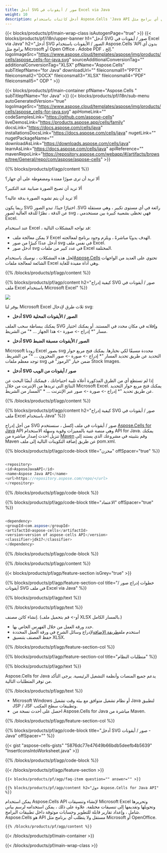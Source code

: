 ```yaml
---
title: أدخل SVG صور / أيقونات في Excel via Java
weight: 10
description: أدخل كائنات باستخدام Aspose.Cells 'Java API بدون أي برامج مثل Microsoft أو Open Office ، Adobe PDF ، إلخ.
---
```

{{< blocks/products/pf/main-wrap-class isAutogenPage="true" >}}
{{< blocks/products/pf/i18n/upper-banner h1="أدخل SVG صور / أيقونات في Excel via Java" h2="أدخل SVG الصور / الأيقونات باستخدام Aspose.Cells \'API بدون أي برامج مثل Microsoft أو Open Office ، Adobe PDF ، إلخ." logoImageSrc="https://www.aspose.cloud/templates/aspose/img/products/cells/aspose_cells-for-java.svg" sourceAdditionalConversionTag="" additionalConversionTag="XLSX" pfName="Aspose.Cells" subTitlepfName="for Java" downloadUrl="" fileiconsmall1="PPTX" fileiconsmall2="DOCX" fileiconsmall3="XLSX" fileiconsmall4="PDF" fileiconsmall5=" ODP " >}}

{{< blocks/products/pf/main-container pfName="Aspose.Cells " subTitlepfName="for Java" >}}
{{< blocks/products/pf/i18n/sub-menu autoGeneratedVersion="true" logoImageSrc="https://www.aspose.cloud/templates/aspose/img/products/cells/aspose_cells-for-java.svg" apiHomeLink="" codeSamplesLink="https://github.com/aspose-cells" liveDemosLink="https://products.aspose.app/cells/family" docsLink="https://docs.aspose.com/cells/java" installationsDocsLink="https://docs.aspose.com/cells/java" nugetLink="" nugetPackageName="" downloadAsLink="https://downloads.aspose.com/cells/java" learnAsLink="https://docs.aspose.com/cells/java" apiReference="" mavenRepoLink="https://repository.aspose.com/webapp/#/artifacts/browse/tree/General/repo/com/aspose/aspose-cells" >}}

{{% blocks/products/pf/agp/content %}}

ألا تريد أن ترى صورًا ممتدة ومضغوطة على أي جهاز؟

ألا تريد أن تصبح الصورة ضبابية عند التكبير؟

ألا تريد أن يتم تشويه الصورة بدقة عالية؟

ربما يكون SVG اختيارًا جيدًا. تبدو الصور .SVG رائعة في أي مستوى تكبير ، وهي مستقلة عن الدقة ، نظرًا للدقة العالية لصور svg ، فهي تحظى بشعبية كبيرة بين مستخدمي Excel.

عند استخدام Excel ، قد تواجه المشكلات التالية:

+ لا يمكن معالجة ملف Excel الهدف يدويًا مباشرةً ، ويلزم وجود برنامج لمعالجته.
+ أدخل عددًا كبيرًا من صور svg في نفس ملف Excel.
+ أدخل صور svg في عدد كبير من ملفات Excel المختلفة.

 لحل هذه المشكلات ، نوصيك باستخدام[Aspose.Cells](https://products.aspose.com/cells/) تحتوي على العديد من الواجهات الشائعة لمعالجة ملفات Excel وهي أداة مفيدة للغاية.

{{% /blocks/products/pf/agp/content %}}

{{% blocks/products/pf/agp/content h2="كيفية إدراج SVG صور / أيقونات في ملف Excel باستخدام Microsoft Excel" %}}

![](/cells/ar/net/icons/insert-icons-to-excel/sample.png)

يوفر لنا Microsoft Excel ثلاث طرق لإدخال svg:

+  **أدخل SVG الصور / الأيقونات المحلية**

يمكنك ببساطة سحب الملف SVG وإفلاته في مكان محدد في المستند. أو يمكنك اختيار مسار "* إدراج -> صورة -> هذا الجهاز ... *" من الشريط.

+  **أدخل SVG الصور / الأيقونات مسبقة الضبط**

Microsoft زودنا Excel بصور svg محددة مسبقًا لكي نختارها. يمكنك فتح مربع حوار التحديد عن طريق تحديد المسار "* إدراج -> صورة -> صور المخزون ... *" من الشريط. توجد معظم ملفات svg ضمن خيار "الرموز" في Stock Images.

+  **أدخل SVG صور / أيقونات من الويب**

إذا لم تستطع أي من الطرق المذكورة أعلاه تلبية احتياجاتك ، فيمكنك أيضًا البحث عن النتائج التي تريدها من الإنترنت من خلال Microsoft Excel. يمكنك فتح مربع حوار التحديد عن طريق تحديد "* إدراج -> صورة -> صور عبر الإنترنت ... * "المسار من الشريط.

{{% /blocks/products/pf/agp/content %}}

{{% blocks/products/pf/agp/content h2="كيفية إدراج SVG صور / أيقونات في ملف Excel باستخدام Java" %}}

 من أجل إدراج SVG صور / أيقونات في ملف إكسل ، سنستخدم
 [Aspose.Cells for Java](https://products.aspose.com/cells/java) 
 API وهي منصة غنية بالمميزات وقوية وسهلة الاستخدام API for Java. يمكنك تنزيل أحدث إصدار مباشرة من
 [Maven](https://repository.aspose.com/webapp/#/artifacts/browse/tree/General/repo/com/aspose/aspose-cells) 
 وقم بتثبيته في مشروعك الذي يستند إلى Maven عن طريق إضافة التكوينات التالية إلى ملف pom.xml.

{{% blocks/products/pf/agp/code-block title="مخزن" offSpacer="true" %}}

```cs

<repository>
<id>AsposeJavaAPI</id>
<name>Aspose Java API</name>
<url>https://repository.aspose.com/repo/</url>
</repository>

```

{{% /blocks/products/pf/agp/code-block %}}

{{% blocks/products/pf/agp/code-block title="الاعتماد" offSpacer="true" %}}

```cs

<dependency>
<groupId>com.aspose</groupId>
<artifactId>aspose-cells</artifactId>
<version>version of aspose-cells API</version>
<classifier>jdk17</classifier>
</dependency>

```

{{% /blocks/products/pf/agp/code-block %}}

{{% /blocks/products/pf/agp/content %}}

{{< blocks/products/pf/agp/feature-section isGrey="true" >}}

{{% blocks/products/pf/agp/feature-section-col title="خطوات إدراج صور / أيقونات SVG في ملف Excel via Java" %}}

{{% blocks/products/pf/agp/text %}}

{{% /blocks/products/pf/agp/text %}}

إنشاء كائن مصنف. (أو-> قم بتحميل ملف XLSX بالمسار الكامل.)
+ حدد ورقة العمل من خلال الفهرس الخاص بها.
 + استخدم ملف[طريقة الإضافة](https://reference.aspose.com/cells/java/com.aspose.cells/shapecollection/#addIcons-int-int-int-int-int-int-byte---byte---)لإدراج وسائل الشرح في ورقة العمل المحددة
+ حفظ المصنف بتنسيق XLSX.

{{% /blocks/products/pf/agp/feature-section-col %}}

{{% blocks/products/pf/agp/feature-section-col title="متطلبات النظام" %}}

{{% blocks/products/pf/agp/text %}}

 Aspose.Cells for Java يدعم جميع المنصات وأنظمة التشغيل الرئيسية. يرجى التأكد من توفر المتطلبات التالية.

{{% /blocks/products/pf/agp/text %}}

- Microsoft Windows أو نظام تشغيل متوافق مع بيئة وقت تشغيل Java لتطبيق JSP / JSF وتطبيقات سطح المكتب.
- احصل على أحدث نسخة من Aspose.Cells for Java مباشرة من Maven.

{{% /blocks/products/pf/agp/feature-section-col %}}

{{% blocks/products/pf/agp/code-block title="أدخل SVG صور / أيقونات - Java" offSpacer="" %}}

{{< gist "aspose-cells-gists" "5876dc77e47649b66bdb5deefb4b5639" "InsertIconsIntoWorksheet.java" >}}

{{% /blocks/products/pf/agp/code-block %}}


{{< /blocks/products/pf/agp/feature-section >}}

    {{< blocks/products/pf/agp/faq-item question="" answer="" >}}
 

<!-- aboutfile Starts -->

    {{% blocks/products/pf/agp/content h2="حول Aspose.Cells for Java API" %}}

 يمكن استخدام Aspose.Cells API لإنشاء وتنسيقات Microsoft Excel وتحريرها وتحويلها وتقديمها إلى تنسيقات مختلفة. علاوة على ذلك ، يمكن استخدامه لرسم بياني شامل ، وإعداد تقارير قابلة للتطوير وحسابات موثوقة داخل تطبيقات البرامج. Aspose.Cells هو API مستقل ولا يتطلب أي برنامج مثل Microsoft أو OpenOffice.


    {{% /blocks/products/pf/agp/content %}}

    


{{< /blocks/products/pf/main-container >}}
    
{{< /blocks/products/pf/main-wrap-class >}}
